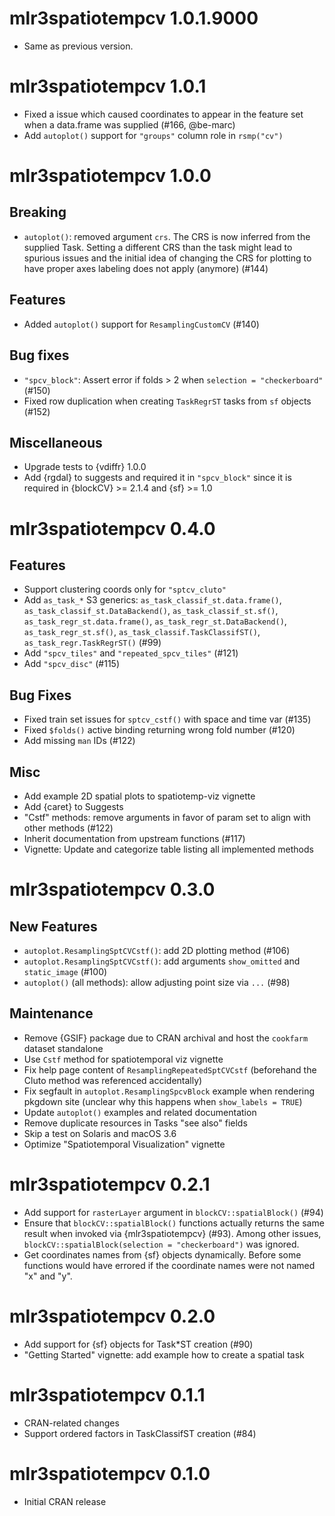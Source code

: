 <!-- NEWS.md is maintained by https://cynkra.github.io/fledge, do not edit -->

# mlr3spatiotempcv 1.0.1.9000

- Same as previous version.


# mlr3spatiotempcv 1.0.1

- Fixed a issue which caused coordinates to appear in the feature set when a data.frame was supplied (#166, @be-marc)
- Add `autoplot()` support for `"groups"` column role in `rsmp("cv")`


# mlr3spatiotempcv 1.0.0

## Breaking

- `autoplot()`: removed argument `crs`. 
  The CRS is now inferred from the supplied Task. 
  Setting a different CRS than the task might lead to spurious issues and the initial idea of changing the CRS for plotting to have proper axes labeling does not apply (anymore) (#144)

## Features

- Added `autoplot()` support for `ResamplingCustomCV` (#140)

## Bug fixes

- `"spcv_block"`: Assert error if folds > 2 when `selection = "checkerboard"` (#150)
- Fixed row duplication when creating `TaskRegrST` tasks from `sf` objects (#152)

## Miscellaneous

- Upgrade tests to {vdiffr} 1.0.0
- Add {rgdal} to suggests and required it in `"spcv_block"` since it is required in {blockCV} >= 2.1.4 and {sf} >= 1.0


# mlr3spatiotempcv 0.4.0

## Features

- Support clustering coords only for `"sptcv_cluto"`
- Add `as_task_*` S3 generics: `as_task_classif_st.data.frame()`, `as_task_classif_st.DataBackend()`, `as_task_classif_st.sf()`, `as_task_regr_st.data.frame()`, `as_task_regr_st.DataBackend()`, `as_task_regr_st.sf()`, `as_task_classif.TaskClassifST()`, `as_task_regr.TaskRegrST()` (#99)
- Add `"spcv_tiles"` and `"repeated_spcv_tiles"` (#121)
- Add `"spcv_disc"` (#115)

## Bug Fixes

- Fixed train set issues for `sptcv_cstf()` with space and time var (#135)
- Fixed `$folds()` active binding returning wrong fold number (#120)
- Add missing `man` IDs (#122)

## Misc

- Add example 2D spatial plots to spatiotemp-viz vignette
- Add {caret} to Suggests
- "Cstf" methods: remove arguments in favor of param set to align with other methods (#122)
- Inherit documentation from upstream functions (#117)
- Vignette: Update and categorize table listing all implemented methods

# mlr3spatiotempcv 0.3.0

## New Features

- `autoplot.ResamplingSptCVCstf()`: add 2D plotting method (#106)
- `autoplot.ResamplingSptCVCstf()`: add arguments `show_omitted` and `static_image` (#100)
- `autoplot()` (all methods): allow adjusting point size via `...` (#98)

## Maintenance

- Remove {GSIF} package due to CRAN archival and host the `cookfarm` dataset standalone
- Use `Cstf` method for spatiotemporal viz vignette
- Fix help page content of `ResamplingRepeatedSptCVCstf` (beforehand the Cluto method was referenced accidentally)
- Fix segfault in `autoplot.ResamplingSpcvBlock` example when rendering pkgdown site (unclear why this happens when `show_labels = TRUE`)
- Update `autoplot()` examples and related documentation
- Remove duplicate resources in Tasks "see also" fields
- Skip a test on Solaris and macOS 3.6
- Optimize "Spatiotemporal Visualization" vignette


# mlr3spatiotempcv 0.2.1

- Add support for `rasterLayer` argument in `blockCV::spatialBlock()` (#94)
- Ensure that `blockCV::spatialBlock()` functions actually returns the same result when invoked via {mlr3spatiotempcv} (#93).
  Among other issues, `blockCV::spatialBlock(selection = "checkerboard")` was ignored.
- Get coordinates names from {sf} objects dynamically.
  Before some functions would have errored if the coordinate names were not named "x" and "y".


# mlr3spatiotempcv 0.2.0

- Add support for {sf} objects for Task*ST creation (#90)
- "Getting Started" vignette: add example how to create a spatial task


# mlr3spatiotempcv 0.1.1

- CRAN-related changes
- Support ordered factors in TaskClassifST creation (#84)


# mlr3spatiotempcv 0.1.0

- Initial CRAN release

